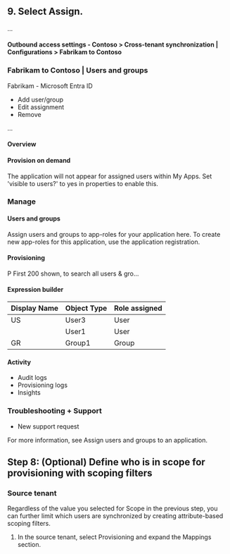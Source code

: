 ## 9. Select Assign.

...

#### Outbound access settings - Contoso > Cross-tenant synchronization | Configurations > Fabrikam to Contoso
### Fabrikam to Contoso | Users and groups
Fabrikam - Microsoft Entra ID

- Add user/group
- Edit assignment
- Remove
   
...

#### Overview
#### Provision on demand
The application will not appear for assigned users within My Apps. Set 'visible to users?' to yes in properties to enable this.

### Manage
#### Users and groups
Assign users and groups to app-roles for your application here. To create new app-roles for this application, use the application registration.

#### Provisioning
P First 200 shown, to search all users & gro...

#### Expression builder

| Display Name | Object Type | Role assigned  |
|--------------|-------------|----------------|
| US           | User3       | User           |
|              | User1       | User           |
| GR           | Group1      | Group          |

#### Activity
- Audit logs
- Provisioning logs
- Insights

### Troubleshooting + Support
- New support request

For more information, see Assign users and groups to an application.

## Step 8: (Optional) Define who is in scope for provisioning with scoping filters

### Source tenant
Regardless of the value you selected for Scope in the previous step, you can further limit which users are synchronized by creating attribute-based scoping filters.

1. In the source tenant, select Provisioning and expand the Mappings section.